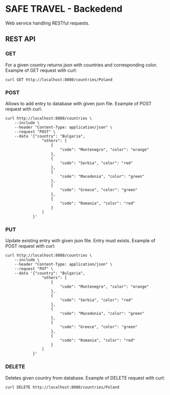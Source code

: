 # SAFE TRAVEL - Backedend

Web service handling RESTful requests.

## REST API

### GET
For a given country returns json with countries and corresponding color. Example of GET request with curl:
```
curl GET http://localhost:8080/countries/Poland
```

### POST
Allows to add entry to database with given json file. Example of POST request with curl:
```
curl http://localhost:8080/countries \
    --include \
    --header "Content-Type: application/json" \
    --request "POST" \
    --data '{"country": "Bulgaria",
                "others": [
                    {
                        "code": "Montenegro", "color": "orange"
                    },
                    {
                        "code": "Serbia", "color": "red"
                    },
                    {
                        "code": "Macedonia", "color": "green"
                    },
                    {
                        "code": "Greece", "color": "green"
                    },
                    {
                        "code": "Romania", "color": "red"
                    }        
                ]
            }'
```

### PUT
Update existing entry with given json file. Entry must exists. Example of POST request with curl:
```
curl http://localhost:8080/countries \
    --include \
    --header "Content-Type: application/json" \
    --request "PUT" \
    --data '{"country": "Bulgaria",
                "others": [
                    {
                        "code": "Montenegro", "color": "orange"
                    },
                    {
                        "code": "Serbia", "color": "red"
                    },
                    {
                        "code": "Macedonia", "color": "green"
                    },
                    {
                        "code": "Greece", "color": "green"
                    },
                    {
                        "code": "Romania", "color": "red"
                    }        
                ]
            }'
```
### DELETE
Deletes given country from database. Example of DELETE request with curl:
```
curl DELETE http://localhost:8080/countries/Poland
```
